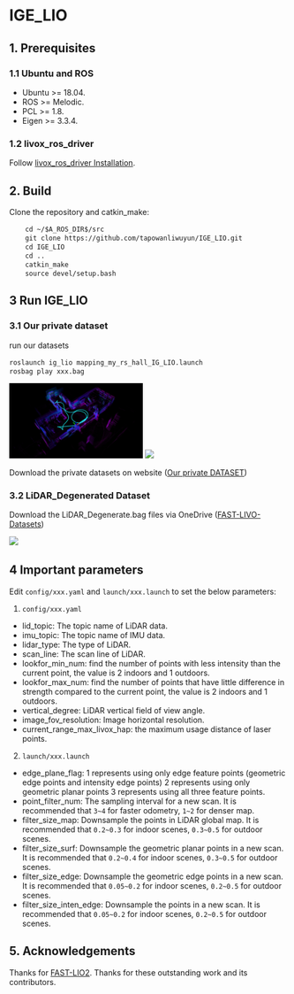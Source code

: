 # IGE_LIO

## 1. Prerequisites
### 1.1 **Ubuntu** and **ROS**

* Ubuntu >= 18.04.
* ROS    >= Melodic.
* PCL    >= 1.8.
* Eigen  >= 3.3.4.
### 1.2 **livox_ros_driver**
Follow [livox_ros_driver Installation](https://github.com/Livox-SDK/livox_ros_driver).


## 2. Build
Clone the repository and catkin_make:

```
    cd ~/$A_ROS_DIR$/src
    git clone https://github.com/tapowanliwuyun/IGE_LIO.git
    cd IGE_LIO
    cd ..
    catkin_make
    source devel/setup.bash
```
## 3 Run IGE_LIO




### 3.1  Our private dataset


run our datasets 

```
roslaunch ig_lio mapping_my_rs_hall_IG_LIO.launch
rosbag play xxx.bag
```

<img src="pic/hall_rotation_1.png" width = 48% >
<img src="pic/rall_sotation_5.gif" width=50% />


Download the private datasets on website ([Our private DATASET](https://drive.google.com/drive/folders/1Ak3TDvdyVSKqFxEqssSO31hpNjeRDSrK)) 

### 3.2 LiDAR_Degenerated Dataset


Download the LiDAR_Degenerate.bag files via OneDrive ([FAST-LIVO-Datasets](https://connecthkuhk-my.sharepoint.com/:f:/g/personal/zhengcr_connect_hku_hk/Esiqlmaql0dPreuOhiHlXl4Bqu5RRRIViK1EyuR4h1_n4w?e=fZdVn0)) 


<img src="pic/LIDAR_degenerat_1.gif" width=50% />


## 4 Important parameters

Edit `config/xxx.yaml` and  `launch/xxx.launch` to set the below parameters:

1. `config/xxx.yaml`

* lid_topic: The topic name of LiDAR data.
* imu_topic: The topic name of IMU data.
* lidar_type: The type of LiDAR.
* scan_line: The scan line of LiDAR.
* lookfor_min_num: find the number of points with less intensity than the current point, the value is 2 indoors and 1 outdoors.
* lookfor_max_num: find the number of points that have little difference in strength compared to the current point, the value is 2 indoors and 1 outdoors.
* vertical_degree: LiDAR vertical field of view angle.
* image_fov_resolution: Image horizontal resolution.
* current_range_max_livox_hap: the maximum usage distance of laser points.

2. `launch/xxx.launch`
* edge_plane_flag: 1 represents using only edge feature points (geometric edge points and intensity edge points) 2 represents using only geometric planar points 3 represents using all three feature points.
* point_filter_num: The sampling interval for a new scan. It is recommended that `3~4` for faster odometry, `1~2` for denser map.
* filter_size_map: Downsample the  points in LiDAR global map. It is recommended that `0.2~0.3` for indoor scenes, `0.3~0.5` for outdoor scenes.
* filter_size_surf: Downsample the geometric planar points in a new scan. It is recommended that `0.2~0.4` for indoor scenes, `0.3~0.5` for outdoor scenes.
* filter_size_edge: Downsample the geometric edge points in a new scan. It is recommended that `0.05~0.2` for indoor scenes, `0.2~0.5` for outdoor scenes.
* filter_size_inten_edge: Downsample the points in a new scan. It is recommended that `0.05~0.2` for indoor scenes, `0.2~0.5` for outdoor scenes.

## 5. Acknowledgements
Thanks for [FAST-LIO2](https://github.com/hku-mars/FAST_LIO). Thanks for these outstanding work and its contributors.
